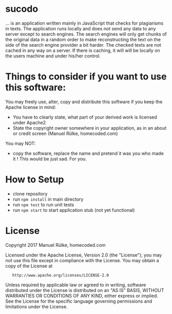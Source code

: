 sucodo
=======

... is an application written mainly in JavaScript that checks for
plagiarisms in texts. The application runs locally and does not send
any data to any server except to search engines. The search engines will
only get chunks of the original data in a random order to make reconstructing
the text on the side of the search engine provider a bit harder.
The checked texts are not cached in any way on a server. If there is caching, 
it will will be locally on the users machine and under his/her control.

Things to consider if you want to use this software:
====================================================

You may freely use, alter, copy and distribute this software if you keep the Apache license in mind:

* You have to clearly state, what part of your derived work is licensed under Apache2
* State the copyright owner somewhere in your application, as in an about or credit screen (Manuel Rülke, homecoded.com)

You may NOT:

* copy the software, replace the name and pretend it was you who made it ! This would be just sad. For you.

How to Setup
============

- clone repository
- run ```npm install``` in main directory
- run ```npm test``` to run unit tests
- run ```npm start``` to start application stub (not yet functional)
 

License
=======

   Copyright 2017 Manuel Rülke, homecoded.com

   Licensed under the Apache License, Version 2.0 (the "License");
   you may not use this file except in compliance with the License.
   You may obtain a copy of the License at

       http://www.apache.org/licenses/LICENSE-2.0

   Unless required by applicable law or agreed to in writing, software
   distributed under the License is distributed on an "AS IS" BASIS,
   WITHOUT WARRANTIES OR CONDITIONS OF ANY KIND, either express or implied.
   See the License for the specific language governing permissions and
   limitations under the License.


